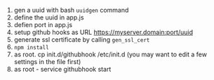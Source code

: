 1. gen a uuid with bash `uuidgen` command
2. define the uuid in app.js
3. defien port in app.js
4. setup github hooks as URL https://myserver.domain:port/uuid
5. generate ssl certificate by calling `gen_ssl_cert`
6. `npm install`
7. as root. cp init.d/githubhook /etc/init.d (you may want to edit a few settings in the file first)
8. as root - service githubhook start


